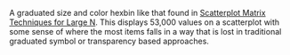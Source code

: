 A graduated size and color hexbin like that found in [Scatterplot Matrix Techniques for Large N](http://anothersample.net/scatterplot-matrix-techniques-for-large-n). This displays 53,000 values on a scatterplot with some sense of where the most items falls in a way that is lost in traditional graduated symbol or transparency based approaches.